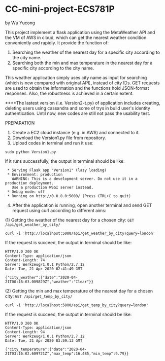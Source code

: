 # CC-mini-project-ECS781P
by Wu Yucong

This project implement a flask application using the MetaWeather API and the VM of AWS in cloud, which can get the nearest weather condition conveniently and rapidly. It provide the function of:
1. Searching the weather of the nearest day for a specific city according to the city name.
1. Searching both the min and max temperature in the nearest day for a specific city according to the city name.

This weather application simply uses city name as input for searching (which is new compared with original API), instead of city IDs. GET requests are used to obtain the information and the functions hold JSON-format responses. Also, the robustness is achieved in a certain extent.

****The lastest version (i.e. Version2-t.py) of application includes creating, deleting users using cassandra and some of trys in build user's identity authentication. Until now, new codes are still not pass the usability test.

PREPARATION

1. Create a EC2 cloud instance (e.g. in AWS) and connected to it.
2. Download the Version1.py file from repository.
3. Upload codes in terminal and run it use:
```
sudo python Version1.py
```
If it runs successfully, the output in terminal should be like:
```
 * Serving Flask app "Version1" (lazy loading)
 * Environment: production
   WARNING: This is a development server. Do not use it in a production deployment.
   Use a production WSGI server instead.
 * Debug mode: off
 * Running on http://0.0.0.0:5000/ (Press CTRL+C to quit)
```

4. After the application is running, open another terminal and send GET request using curl according to different aims:

(1) Getting the weather of the nearest day for a chosen city:
```GET /api/get_weather_by_city/```
```
curl -i 'http://localhost:5000/api/get_weather_by_city?query=london'
```
If the request is succeed, the output in terminal should be like:
```
HTTP/1.0 200 OK
Content-Type: application/json
Content-Length: 74
Server: Werkzeug/1.0.1 Python/2.7.12
Date: Tue, 21 Apr 2020 02:41:49 GMT

{"city_weather":{"date":"2020-04-21T00:16:03.009829Z","weather":"Clear"}}
```

(2) Getting the min and max temperature of the nearest day for a chosen city:
```GET /api/get_temp_by_city/```
```
curl -i 'http://localhost:5000/api/get_temp_by_city?query=london'
```
If the request is succeed, the output in terminal should be like:
```
HTTP/1.0 200 OK
Content-Type: application/json
Content-Length: 94
Server: Werkzeug/1.0.1 Python/2.7.12
Date: Tue, 21 Apr 2020 03:59:13 GMT

{"city_temperature":{"date":"2020-04-21T03:16:02.609721Z","max_temp":16.485,"min_temp":9.79}}
```
